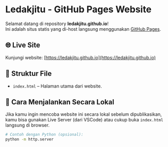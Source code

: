 # Ledakjitu - GitHub Pages Website

Selamat datang di repository **ledakjitu.github.io**!  
Ini adalah situs statis yang di-host langsung menggunakan [GitHub Pages](https://pages.github.com/).

## 🌐 Live Site
Kunjungi website: [https://ledakjitu.github.io](https://ledakjitu.github.io)

## 📁 Struktur File

- `index.html` – Halaman utama dari website.

## 🚀 Cara Menjalankan Secara Lokal

Jika kamu ingin mencoba website ini secara lokal sebelum dipublikasikan, kamu bisa gunakan Live Server (dari VSCode) atau cukup buka `index.html` langsung di browser.

```bash
# Contoh dengan Python (opsional):
python -m http.server
